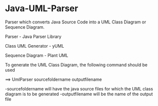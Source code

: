 # Java-UML-Parser
Parser which converts Java Source Code into a UML Class Diagram or Sequence Diagram.

Parser - Java Parser Library

Class UML Generator - yUML

Sequence Diagram - Plant UML

To generate the UML Class Diagram, the following command should be used

==> UmlParser sourcefoldername outputfilename

-sourcefoldername will have the java source files for which the UML class diagram is to be generated
-outputfilename will be the name of the output file
